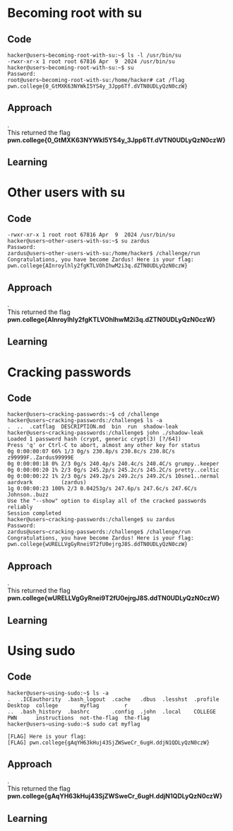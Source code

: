 # Becoming root with su
## Code
```
hacker@users~becoming-root-with-su:~$ ls -l /usr/bin/su
-rwxr-xr-x 1 root root 67816 Apr  9  2024 /usr/bin/su
hacker@users~becoming-root-with-su:~$ su
Password:
root@users~becoming-root-with-su:/home/hacker# cat /flag
pwn.college{0_GtMXK63NYWkI5YS4y_3Jpp6Tf.dVTN0UDLyQzN0czW}
```
## Approach
.<br>
This returned the flag **pwn.college{0_GtMXK63NYWkI5YS4y_3Jpp6Tf.dVTN0UDLyQzN0czW}**
## Learning

# Other users with su
## Code
```
-rwxr-xr-x 1 root root 67816 Apr  9  2024 /usr/bin/su
hacker@users~other-users-with-su:~$ su zardus
Password:
zardus@users~other-users-with-su:/home/hacker$ /challenge/run
Congratulations, you have become Zardus! Here is your flag:
pwn.college{AInroylhly2fgKTLVOhIhwM2i3q.dZTN0UDLyQzN0czW}
```
## Approach
.<br>
This returned the flag **pwn.college{AInroylhly2fgKTLVOhIhwM2i3q.dZTN0UDLyQzN0czW}**
## Learning

# Cracking passwords
## Code
```
hacker@users~cracking-passwords:~$ cd /challenge
hacker@users~cracking-passwords:/challenge$ ls -a
.  ..  .catflag  DESCRIPTION.md  bin  run  shadow-leak
hacker@users~cracking-passwords:/challenge$ john ./shadow-leak
Loaded 1 password hash (crypt, generic crypt(3) [?/64])
Press 'q' or Ctrl-C to abort, almost any other key for status
0g 0:00:00:07 66% 1/3 0g/s 230.8p/s 230.8c/s 230.8C/s z99999F..Zardus99999E
0g 0:00:00:18 0% 2/3 0g/s 240.4p/s 240.4c/s 240.4C/s grumpy..keeper
0g 0:00:00:20 1% 2/3 0g/s 245.2p/s 245.2c/s 245.2C/s pretty..celtic
0g 0:00:00:22 1% 2/3 0g/s 249.2p/s 249.2c/s 249.2C/s 10sne1..nermal
aardvark         (zardus)
1g 0:00:00:23 100% 2/3 0.04253g/s 247.6p/s 247.6c/s 247.6C/s Johnson..buzz
Use the "--show" option to display all of the cracked passwords reliably
Session completed
hacker@users~cracking-passwords:/challenge$ su zardus
Password:
zardus@users~cracking-passwords:/challenge$ /challenge/run
Congratulations, you have become Zardus! Here is your flag:
pwn.college{wURELLVgGyRnei9T2fU0ejrgJ8S.ddTN0UDLyQzN0czW}
```
## Approach
.<br>
This returned the flag **pwn.college{wURELLVgGyRnei9T2fU0ejrgJ8S.ddTN0UDLyQzN0czW}**
## Learning

# Using sudo
## Code
```
hacker@users~using-sudo:~$ ls -a
.   .ICEauthority  .bash_logout  .cache   .dbus  .lesshst  .profile  Desktop  college       myflag        r
..  .bash_history  .bashrc       .config  .john  .local    COLLEGE   PWN      instructions  not-the-flag  the-flag
hacker@users~using-sudo:~$ sudo cat myflag

[FLAG] Here is your flag:
[FLAG] pwn.college{gAqYH63kHuj43SjZWSweCr_6ugH.ddjN1QDLyQzN0czW}
```
## Approach
.<br>
This returned the flag **pwn.college{gAqYH63kHuj43SjZWSweCr_6ugH.ddjN1QDLyQzN0czW}**
## Learning
